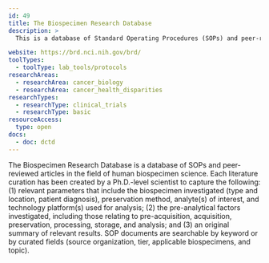 ```yaml
---
id: 49
title: The Biospecimen Research Database
description: >
  This is a database of Standard Operating Procedures (SOPs) and peer-reviewed articles in the field of human biospecimen science. SOP documents are searchable by keyword or by curated fields (source organization, tier, applicable biospecimens, and topic).

website: https://brd.nci.nih.gov/brd/
toolTypes:
  - toolType: lab_tools/protocols
researchAreas:
  - researchArea: cancer_biology
  - researchArea: cancer_health_disparities
researchTypes:
  - researchType: clinical_trials
  - researchType: basic
resourceAccess:
  type: open
docs:
  - doc: dctd
---
```

The Biospecimen Research Database is a database of SOPs and peer-reviewed articles in the field of human biospecimen science. Each literature curation has been created by a Ph.D.-level scientist to capture the following: (1) relevant parameters that include the biospecimen investigated (type and location, patient diagnosis), preservation method, analyte(s) of interest, and technology platform(s) used for analysis; (2) the pre-analytical factors investigated, including those relating to pre-acquisition, acquisition, preservation, processing, storage, and analysis; and (3) an original summary of relevant results. SOP documents are searchable by keyword or by curated fields (source organization, tier, applicable biospecimens, and topic).